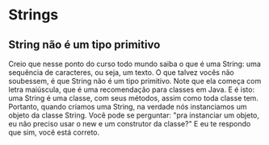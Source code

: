 # Strings
## String não é um tipo primitivo

Creio que nesse ponto do curso todo mundo saiba o que é uma String: uma sequência de caracteres, ou seja, um texto. O que talvez vocês não soubessem, é que String não é um tipo primitivo. Note que ela começa com letra maiúscula, que é uma recomendação para classes em Java. E é isto: uma String é uma classe, com seus métodos, assim como toda classe tem. Portanto, quando criamos uma String, na verdade nós instanciamos um objeto da classe String. Você pode se perguntar: "pra instanciar um objeto, eu não preciso usar o new e um construtor da classe?" E eu te respondo que sim, você está correto.
